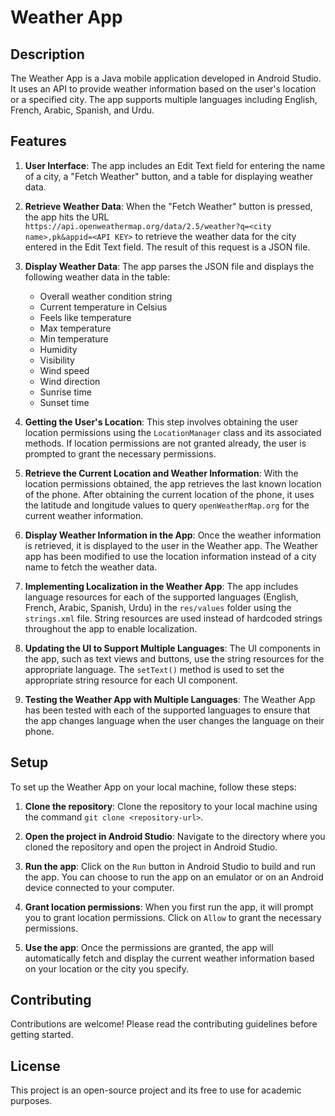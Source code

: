 # Weather App

## Description

The Weather App is a Java mobile application developed in Android Studio. It uses an API to provide weather information based on the user's location or a specified city. The app supports multiple languages including English, French, Arabic, Spanish, and Urdu.

## Features

1. **User Interface**: The app includes an Edit Text field for entering the name of a city, a "Fetch Weather" button, and a table for displaying weather data.

2. **Retrieve Weather Data**: When the "Fetch Weather" button is pressed, the app hits the URL `https://api.openweathermap.org/data/2.5/weather?q=<city name>,pk&appid=<API KEY>` to retrieve the weather data for the city entered in the Edit Text field. The result of this request is a JSON file.

3. **Display Weather Data**: The app parses the JSON file and displays the following weather data in the table:
    - Overall weather condition string
    - Current temperature in Celsius
    - Feels like temperature
    - Max temperature
    - Min temperature
    - Humidity
    - Visibility
    - Wind speed
    - Wind direction
    - Sunrise time
    - Sunset time

4. **Getting the User's Location**: This step involves obtaining the user location permissions using the `LocationManager` class and its associated methods. If location permissions are not granted already, the user is prompted to grant the necessary permissions.

5. **Retrieve the Current Location and Weather Information**: With the location permissions obtained, the app retrieves the last known location of the phone. After obtaining the current location of the phone, it uses the latitude and longitude values to query `openWeatherMap.org` for the current weather information.

6. **Display Weather Information in the App**: Once the weather information is retrieved, it is displayed to the user in the Weather app. The Weather app has been modified to use the location information instead of a city name to fetch the weather data.

7. **Implementing Localization in the Weather App**: The app includes language resources for each of the supported languages (English, French, Arabic, Spanish, Urdu) in the `res/values` folder using the `strings.xml` file. String resources are used instead of hardcoded strings throughout the app to enable localization.

8. **Updating the UI to Support Multiple Languages**: The UI components in the app, such as text views and buttons, use the string resources for the appropriate language. The `setText()` method is used to set the appropriate string resource for each UI component.

9. **Testing the Weather App with Multiple Languages**: The Weather App has been tested with each of the supported languages to ensure that the app changes language when the user changes the language on their phone.

## Setup

To set up the Weather App on your local machine, follow these steps:

1. **Clone the repository**: Clone the repository to your local machine using the command `git clone <repository-url>`.

2. **Open the project in Android Studio**: Navigate to the directory where you cloned the repository and open the project in Android Studio.

3. **Run the app**: Click on the `Run` button in Android Studio to build and run the app. You can choose to run the app on an emulator or on an Android device connected to your computer.

4. **Grant location permissions**: When you first run the app, it will prompt you to grant location permissions. Click on `Allow` to grant the necessary permissions.

5. **Use the app**: Once the permissions are granted, the app will automatically fetch and display the current weather information based on your location or the city you specify.

## Contributing

Contributions are welcome! Please read the contributing guidelines before getting started.

## License

This project is an open-source project and its free to use for academic purposes.
